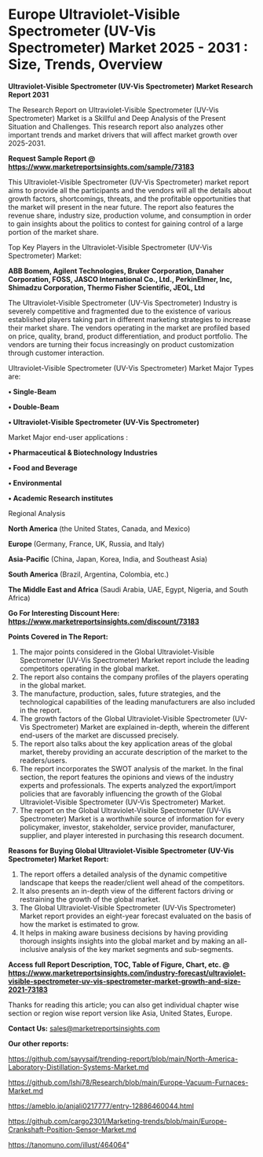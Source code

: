 # Europe Ultraviolet-Visible Spectrometer (UV-Vis Spectrometer) Market 2025 - 2031 : Size, Trends, Overview

<strong>Ultraviolet-Visible Spectrometer (UV-Vis Spectrometer) Market Research Report 2031</strong>

The Research Report on Ultraviolet-Visible Spectrometer (UV-Vis Spectrometer) Market is a Skillful and Deep Analysis of the Present Situation and Challenges. This research report also analyzes other important trends and market drivers that will affect market growth over 2025-2031.

<strong>Request Sample Report @ <a href=https://www.marketreportsinsights.com/sample/73183>https://www.marketreportsinsights.com/sample/73183</a></strong>

This Ultraviolet-Visible Spectrometer (UV-Vis Spectrometer) market report aims to provide all the participants and the vendors will all the details about growth factors, shortcomings, threats, and the profitable opportunities that the market will present in the near future. The report also features the revenue share, industry size, production volume, and consumption in order to gain insights about the politics to contest for gaining control of a large portion of the market share.

Top Key Players in the Ultraviolet-Visible Spectrometer (UV-Vis Spectrometer) Market:

<strong>ABB Bomem, Agilent Technologies, Bruker Corporation, Danaher Corporation, FOSS, JASCO International Co., Ltd., PerkinElmer, Inc, Shimadzu Corporation, Thermo Fisher Scientific, JEOL, Ltd</strong>

The Ultraviolet-Visible Spectrometer (UV-Vis Spectrometer) Industry is severely competitive and fragmented due to the existence of various established players taking part in different marketing strategies to increase their market share. The vendors operating in the market are profiled based on price, quality, brand, product differentiation, and product portfolio. The vendors are turning their focus increasingly on product customization through customer interaction.

Ultraviolet-Visible Spectrometer (UV-Vis Spectrometer) Market Major Types are:

<strong>• Single-Beam

• Double-Beam

• Ultraviolet-Visible Spectrometer (UV-Vis Spectrometer)</strong>

Market Major end-user applications :

<strong>• Pharmaceutical & Biotechnology Industries

• Food and Beverage

• Environmental

• Academic Research institutes</strong>

Regional Analysis

</u><strong><b>North America</b></strong> (the United States, Canada, and Mexico)

<strong><b>Europe </b></strong>(Germany, France, UK, Russia, and Italy)

<strong><b>Asia-Pacific</b></strong> (China, Japan, Korea, India, and Southeast Asia)

<strong><b>South America</b></strong> (Brazil, Argentina, Colombia, etc.)

<strong><b>The Middle East and Africa</b></strong> (Saudi Arabia, UAE, Egypt, Nigeria, and South Africa)

<strong>Go For Interesting Discount Here: <a href=https://www.marketreportsinsights.com/discount/73183>https://www.marketreportsinsights.com/discount/73183</a></strong>

<strong>Points Covered in The Report:</strong>
<ol>
  <li>The major points considered in the Global Ultraviolet-Visible Spectrometer (UV-Vis Spectrometer) Market report include the leading competitors operating in the global market.</li>
  <li>The report also contains the company profiles of the players operating in the global market.</li>
  <li>The manufacture, production, sales, future strategies, and the technological capabilities of the leading manufacturers are also included in the report.</li>
  <li>The growth factors of the Global Ultraviolet-Visible Spectrometer (UV-Vis Spectrometer) Market are explained in-depth, wherein the different end-users of the market are discussed precisely.</li>
  <li>The report also talks about the key application areas of the global market, thereby providing an accurate description of the market to the readers/users.</li>
  <li>The report incorporates the SWOT analysis of the market. In the final section, the report features the opinions and views of the industry experts and professionals. The experts analyzed the export/import policies that are favorably influencing the growth of the Global Ultraviolet-Visible Spectrometer (UV-Vis Spectrometer) Market.</li>
  <li>The report on the Global Ultraviolet-Visible Spectrometer (UV-Vis Spectrometer) Market is a worthwhile source of information for every policymaker, investor, stakeholder, service provider, manufacturer, supplier, and player interested in purchasing this research document.</li>
</ol>
<strong>Reasons for Buying Global Ultraviolet-Visible Spectrometer (UV-Vis Spectrometer) Market Report:</strong>

<ol>
  <li>The report offers a detailed analysis of the dynamic competitive landscape that keeps the reader/client well ahead of the competitors.</li>
  <li>It also presents an in-depth view of the different factors driving or restraining the growth of the global market.</li>
  <li>The Global Ultraviolet-Visible Spectrometer (UV-Vis Spectrometer) Market report provides an eight-year forecast evaluated on the basis of how the market is estimated to grow.</li>
  <li>It helps in making aware business decisions by having providing thorough insights insights into the global market and by making an all-inclusive analysis of the key market segments and sub-segments.</li>
</ol>
<strong>Access full Report Description, TOC, Table of Figure, Chart, etc. @ <a href=https://www.marketreportsinsights.com/industry-forecast/ultraviolet-visible-spectrometer-uv-vis-spectrometer-market-growth-and-size-2021-73183>https://www.marketreportsinsights.com/industry-forecast/ultraviolet-visible-spectrometer-uv-vis-spectrometer-market-growth-and-size-2021-73183</a></strong>


Thanks for reading this article; you can also get individual chapter wise section or region wise report version like Asia, United States, Europe.

<strong>Contact Us:</strong>
sales@marketreportsinsights.com

<strong>Our other reports:</strong>

<a href=https://github.com/sayysaif/trending-report/blob/main/North-America-Laboratory-Distillation-Systems-Market.md>https://github.com/sayysaif/trending-report/blob/main/North-America-Laboratory-Distillation-Systems-Market.md</a>

<a href=https://github.com/Ishi78/Research/blob/main/Europe-Vacuum-Furnaces-Market.md>https://github.com/Ishi78/Research/blob/main/Europe-Vacuum-Furnaces-Market.md</a>

<a href=https://ameblo.jp/anjali0217777/entry-12886460044.html>https://ameblo.jp/anjali0217777/entry-12886460044.html</a>

<a href=https://github.com/cargo2301/Marketing-trends/blob/main/Europe-Crankshaft-Position-Sensor-Market.md>https://github.com/cargo2301/Marketing-trends/blob/main/Europe-Crankshaft-Position-Sensor-Market.md</a>

<a href=https://tanomuno.com/illust/464064>https://tanomuno.com/illust/464064</a>"
